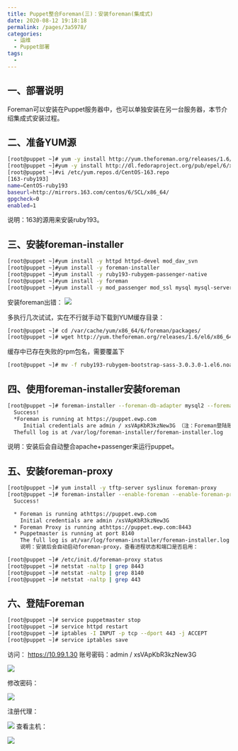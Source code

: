 ```yaml
---
title: Puppet整合Foreman(三)：安装foreman(集成式)
date: 2020-08-12 19:18:18
permalink: /pages/3a5978/
categories: 
  - 运维
  - Puppet部署
tags: 
  - 
---
```

## 一、部署说明

Foreman可以安装在Puppet服务器中，也可以单独安装在另一台服务器，本节介绍集成式安装过程。

<!-- more -->

## 二、准备YUM源

```bash
[root@puppet ~]# yum -y install http://yum.theforeman.org/releases/1.6/el6/x86_64/foreman-release-1.6.3-1.el6.noarch.rpm
[root@puppet ~]#yum -y install http://dl.fedoraproject.org/pub/epel/6/x86_64/epel-release-6-8.noarch.rpm
[root@puppet ~]#vi /etc/yum.repos.d/CentOS-163.repo
[163-ruby193]
name=CentOS-ruby193
baseurl=http://mirrors.163.com/centos/6/SCL/x86_64/ 
gpgcheck=0
enabled=1
```


说明：163的源用来安装ruby193。



## 三、安装foreman-installer

```bash
[root@puppet ~]#yum install -y httpd httpd-devel mod_dav_svn
[root@puppet ~]#yum install -y foreman-installer
[root@puppet ~]#yum install -y ruby193-rubygem-passenger-native 
[root@puppet ~]#yum install -y foreman
[root@puppet ~]#yum install -y mod_passenger mod_ssl mysql mysql-server foreman-mysql2   openssl
```


安装foreman出错：
![](https://s3.51cto.com/wyfs02/M01/70/F4/wKiom1XBt0TAgKwoAAJnrCbRJZQ527.jpg)

多执行几次试试，实在不行就手动下载到YUM缓存目录：

```bash
[root@puppet ~]# cd /var/cache/yum/x86_64/6/foreman/packages/
[root@puppet ~]# wget http://yum.theforeman.org/releases/1.6/el6/x86_64/ruby193-rubygem-bootstrap-sass-3.0.3.0-1.el6.noarch.rpm
```


缓存中已存在失败的rpm包名，需要覆盖下

```bash
[root@puppet ~]# mv -f ruby193-rubygem-bootstrap-sass-3.0.3.0-1.el6.noarch.rpm.1 ruby193-rubygem-bootstrap-sass-3.0.3.0-1.el6.noarch.rpm
```



## 四、使用foreman-installer安装foreman

```bash
[root@puppet ~]# foreman-installer --foreman-db-adapter mysql2 --foreman-db-type mysql --no-enable-puppet --no-enable-foreman-proxy --foreman-configure-epel-repo=false
  Success!
  *Foreman is running at https://puppet.ewp.com
     Initial credentials are admin / xsVApKbR3kzNew3G （注：Foreman登陆账号）
  Thefull log is at /var/log/foreman-installer/foreman-installer.log
```


说明：安装后会自动整合apache+passenger来运行puppet。



## 五、安装foreman-proxy

```bash
[root@puppet ~]# yum install -y tftp-server syslinux foreman-proxy
[root@puppet ~]# foreman-installer --enable-foreman --enable-foreman-proxy --enable-puppet  --puppet-server=true --foreman-proxy-puppetrun=true  --foreman-proxy-puppetca=true    --foreman-configure-epel-repo=false  --foreman-proxy-register-in-foreman=false
  Success!

  * Foreman is running athttps://puppet.ewp.com
    Initial credentials are admin /xsVApKbR3kzNew3G
  * Foreman Proxy is running athttps://puppet.ewp.com:8443
  * Puppetmaster is running at port 8140
    The full log is at/var/log/foreman-installer/foreman-installer.log
    说明：安装后会自动启动foreman-proxy，查看进程状态和端口是否启用：

[root@puppet ~]# /etc/init.d/foreman-proxy status
[root@puppet ~]# netstat -naltp | grep 8443
[root@puppet ~]# netstat -naltp | grep 8140
[root@puppet ~]# netstat -naltp | grep 443
```



## 六、登陆Foreman

```bash
[root@puppet ~]# service puppetmaster stop
[root@puppet ~]# service httpd restart
[root@puppet ~]# iptables -I INPUT -p tcp --dport 443 -j ACCEPT
[root@puppet ~]# service iptables save
```


 访问： https://10.99.1.30  账号密码：admin / xsVApKbR3kzNew3G

![](https://s3.51cto.com/wyfs02/M00/70/F1/wKioL1XBvEXBJDDcAAFuop3y9zE790.jpg)

修改密码：

![](https://s3.51cto.com/wyfs02/M00/70/F1/wKioL1XBvbLjiZ6-AAHl0C-YYV4193.jpg)

注册代理：

![](https://s3.51cto.com/wyfs02/M02/70/F4/wKiom1XBvDzjqdYwAAJ9I--1YU4606.jpg)
查看主机：

![](https://s3.51cto.com/wyfs02/M02/70/F4/wKiom1XBvQKB9HkgAAIvSz0WvoA815.jpg)
